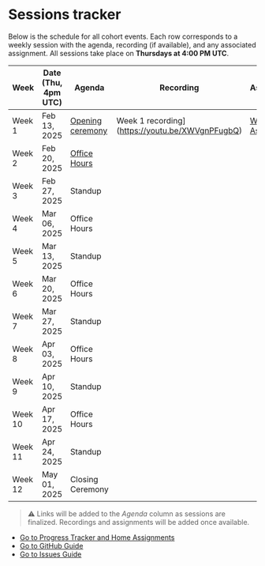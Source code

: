 # Sessions tracker

Below is the schedule for all cohort events. Each row corresponds to a weekly session with the agenda, recording (if available), and any associated assignment. All sessions take place on **Thursdays at 4:00 PM UTC**.

| Week    | Date (Thu, 4pm UTC) | Agenda                     | Recording | Assignment |
|---------|---------------------|----------------------------|-----------|------------|
| Week 1  | Feb 13, 2025        | [Opening ceremony](https://github.com/wiepteam/studygroup/issues/24)     |Week 1 recording](https://youtu.be/XWVgnPFugbQ)           |[Week 1 Assignment](2-progress-tracker.md#week-1-assignment)            |
| Week 2  | Feb 20, 2025        | [Office Hours](https://github.com/wiepteam/studygroup/issues/25)    |           |            |
| Week 3  | Feb 27, 2025        | Standup                    |           |            |
| Week 4  | Mar 06, 2025        | Office Hours               |           |            |
| Week 5  | Mar 13, 2025        | Standup                    |           |            |
| Week 6  | Mar 20, 2025        | Office Hours               |           |            |
| Week 7  | Mar 27, 2025        | Standup                    |           |            |
| Week 8  | Apr 03, 2025        | Office Hours               |           |            |
| Week 9  | Apr 10, 2025        | Standup                    |           |            |
| Week 10 | Apr 17, 2025        | Office Hours               |           |            |
| Week 11 | Apr 24, 2025        | Standup                    |           |            |
| Week 12 | May 01, 2025        | Closing Ceremony           |           |            |

 > &#x26A0; Links will be added to the *Agenda* column as sessions are finalized. Recordings and assignments will be added once available.

- [Go to Progress Tracker and Home Assignments](./2-progress-tracker.md)
- [Go to GitHub Guide](./3-github-guide.md)
- [Go to Issues Guide](./4-issues-guide.md)
